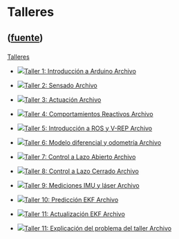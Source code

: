 # Talleres
([fuente](https://campus.exactas.uba.ar/course/view.php?id=1028&section=4))
---
###
[Talleres](https://campus.exactas.uba.ar/course/view.php?id=1028&section=4)

  - [![ ](https://campus.exactas.uba.ar/theme/image.php/aardvark/core/1524752928/f/pdf-24)Taller 1: Introducción a Arduino Archivo](https://campus.exactas.uba.ar/mod/resource/view.php?id=60051)

  - [![ ](https://campus.exactas.uba.ar/theme/image.php/aardvark/core/1524752928/f/pdf-24)Taller 2: Sensado Archivo](https://campus.exactas.uba.ar/mod/resource/view.php?id=60304)

  - [![ ](https://campus.exactas.uba.ar/theme/image.php/aardvark/core/1524752928/f/pdf-24)Taller 3: Actuación Archivo](https://campus.exactas.uba.ar/mod/resource/view.php?id=60410)

  - [![ ](https://campus.exactas.uba.ar/theme/image.php/aardvark/core/1524752928/f/pdf-24)Taller 4: Comportamientos Reactivos Archivo](https://campus.exactas.uba.ar/mod/resource/view.php?id=60518)

  - [![ ](https://campus.exactas.uba.ar/theme/image.php/aardvark/core/1524752928/f/pdf-24)Taller 5: Introducción a ROS y V-REP Archivo](https://campus.exactas.uba.ar/mod/resource/view.php?id=60797)

  - [![ ](https://campus.exactas.uba.ar/theme/image.php/aardvark/core/1524752928/f/pdf-24)Taller 6: Modelo diferencial y odometría Archivo](https://campus.exactas.uba.ar/mod/resource/view.php?id=60973)

  - [![ ](https://campus.exactas.uba.ar/theme/image.php/aardvark/core/1524752928/f/pdf-24)Taller 7: Control a Lazo Abierto Archivo](https://campus.exactas.uba.ar/mod/resource/view.php?id=61324)

  - [![ ](https://campus.exactas.uba.ar/theme/image.php/aardvark/core/1524752928/f/pdf-24)Taller 8: Control a Lazo Cerrado Archivo](https://campus.exactas.uba.ar/mod/resource/view.php?id=61955)

  - [![ ](https://campus.exactas.uba.ar/theme/image.php/aardvark/core/1524752928/f/pdf-24)Taller 9: Mediciones IMU y láser Archivo](https://campus.exactas.uba.ar/mod/resource/view.php?id=62187)

  - [![ ](https://campus.exactas.uba.ar/theme/image.php/aardvark/core/1524752928/f/pdf-24)Taller 10: Predicción EKF Archivo](https://campus.exactas.uba.ar/mod/resource/view.php?id=62482)

  - [![ ](https://campus.exactas.uba.ar/theme/image.php/aardvark/core/1524752928/f/pdf-24)Taller 11: Actualización EKF Archivo](https://campus.exactas.uba.ar/mod/resource/view.php?id=62581)

  - [![ ](https://campus.exactas.uba.ar/theme/image.php/aardvark/core/1524752928/f/pdf-24)Taller 11: Explicación del problema del taller Archivo](https://campus.exactas.uba.ar/mod/resource/view.php?id=62582)

